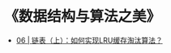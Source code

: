 # 《数据结构与算法之美》

- [06 | 链表（上）：如何实现LRU缓存淘汰算法？](https://github.com/huanlian77/algorithm/tree/master/_06_linkedlist)